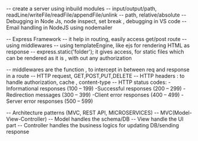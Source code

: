 -- create a server using inbuild modules
-- input/output/path, readLine/writeFile/readFile/appendFile/unlink
-- path, relative/absolute
-- Debugging in Node Js, node inspect, set break , debugging in VS code
-- Email handling in NodeJS using nodemailer

-- Express Framework
-- it help in routing, easily access get/post route
-- using middlewares
-- using templateEngine, like ejs for rendering HTML as response
-- express.static('folder'); it gives access, for static files which can be rendered as it is , with out any authorization

-- middlewares are the function , to intercept in between req and response in a route
-- HTTP request, GET,POST,PUT,DELETE
-- HTTP headers : to handle authorization, cache , content-type
-- HTTP status codes:
-Informational responses (100 – 199)
-Successful responses (200 – 299)
-Redirection messages (300 – 399)
-Client error responses (400 – 499)
-Server error responses (500 – 599)

-- Architecture patterns (MVC, REST API, MICROSERVICES)
-- MVC(Model-View-Controller)
-- Model handles the schema/DB
-- View handle the UI part
-- Controller handles the business logics for updating DB/sending response
